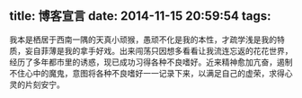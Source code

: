 title: 博客宣言
date: 2014-11-15 20:59:54
tags:
---
我本是栖居于西南一隅的天真小顽猴，愚顽不化是我的本性，才疏学浅是我的特质，妄自菲薄是我的拿手好戏。出来闯荡只因想多看看让我流连忘返的花花世界，经历了多年都市里的诱惑，现已成功习得各种不良嗜好。近来精神愈加亢奋，遏制不住心中的魔鬼，意图将各种不良嗜好一一记录下来，以满足自己的虚荣，求得心灵的片刻安宁。  